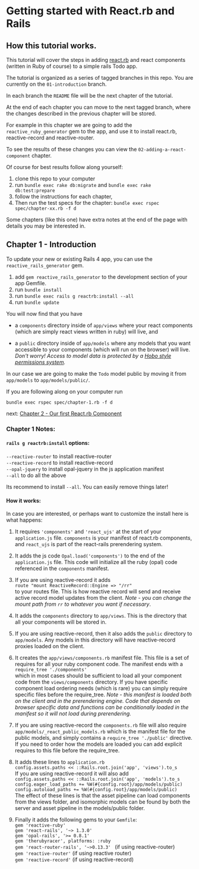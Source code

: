 # Getting started with React.rb and Rails

## How this tutorial works.

This tutorial will cover the steps in adding [react.rb](http://reactrb.org) and react components (written in Ruby of course) to a simple rails Todo app.

The tutorial is organized as a series of tagged branches in this repo.  You are currently on the `01-introduction` branch.

In each branch the `README` file will be the next chapter of the tutorial.

At the end of each chapter you can move to the next tagged branch, where the changes described in the previous chapter will be stored.

For example in this chapter we are going to add the `reactive_ruby_generator` gem to the app, and use it to install react.rb, reactive-record and reactive-router.

To see the results of these changes you can view the `02-adding-a-react-component` chapter.

Of course for best results follow along yourself:

1. clone this repo to your computer
2. run `bundle exec rake db:migrate` and `bundle exec rake db:test:prepare`
3. follow the instructions for each chapter,
4. Then run the test specs for the chapter: `bundle exec rspec spec/chapter-xx.rb -f d`

Some chapters (like this one) have extra notes at the end of the page with details you may be interested in.

## Chapter 1 - Introduction

To update your new or existing Rails 4 app, you can use the `reactive_rails_generator` gem.

1. add `gem reactive_rails_generator` to the development section of your app Gemfile.
2. run `bundle install`
3. run `bundle exec rails g reactrb:install --all`
4. run `bundle update`

You will now find that you have

* a `components` directory inside of `app/views` where your react components (which are simply react views written in ruby) will live, and

* a `public` directory inside of `app/models` where any models that you want accessible to your components (which will run on the browser) will live.
*Don't worry!  Access to model data is protected by a [Hobo style permissions system](http://hobocentral.net/manual/permissions).*

In our case we are going to make the `Todo` model public by moving it from  `app/models` to `app/models/public/`.

If you are following along on your computer run

`bundle exec rspec spec/chapter-1.rb -f d`

next: [Chapter 2 - Our first React.rb Component](/blob/02-our-first-react.rb-component)

### Chapter 1 Notes:

#### `rails g reactrb:install` options:


`--reactive-router` to install reactive-router  
`--reactive-record` to install reactive-record  
`--opal-jquery` to install opal-jquery in the js application manifest  
`--all` to do all the above

Its recommend to install `--all`.  You can easily remove things later!

#### How it works:

In case you are interested, or perhaps want to customize the install here is what happens:

1. It requires `'components'` and `'react_ujs'` at the start of your `application.js` file.  `components` is your manifest of react.rb components, and `react_ujs` is part of the react-rails prerendering system.  

2. It adds the js code `Opal.load('components')` to the end of the `application.js` file.  This code will initialize all the ruby (opal) code referenced in the `components` manifest.

3. If you are using reactive-record it adds  
`route "mount ReactiveRecord::Engine => "/rr"`  
to your routes file.  This is how reactive record will send and receive active record model updates from the client.  *Note - you can change the mount path from `rr` to whatever you want if necessary*.

4. It adds the `components` directory to `app/views`.  This is the directory that all your components will be stored in.

5. If you are using reactive-record, then it also adds the `public` directory to `app/models`.  Any models in this directory will have reactive-record proxies loaded on the client.

6. It creates the `app/views/components.rb` manifest file.  This file is a set of requires for all your ruby component code.  The manifest ends with a `require_tree './components'`   
which in most cases should be sufficient to load all your component code from the `views/components` directory.  If you have specific component load ordering needs (which is rare) you can simply require specific files before the require_tree.  *Note - this manifest is loaded both on the client and in the prerendering engine.  Code that depends on browser specific data and functions can be conditionally loaded in the manifest so it will not load during prerendering.*

7. If you are using reactive-record the `components.rb` file will also require `app/models/_react_public_models.rb` which is the manifest file for the public models, and simply contains a `require_tree './public'` directive. If you need to order how the models are loaded you can add explicit requires to this file before the require_tree.

9. It adds these lines to `application.rb`  
`config.assets.paths << ::Rails.root.join('app', 'views').to_s`  
If you are using reactive-record it will also add  
`config.assets.paths << ::Rails.root.join('app', 'models').to_s` 
`config.eager_load_paths += %W(#{config.root}/app/models/public)`  
`config.autoload_paths += %W(#{config.root}/app/models/public)`  
The effect of these lines is that the asset pipeline can load components from the views folder, and
isomorphic models can be found by both the server and asset pipeline in the models/public folder.

8. Finally it adds the following gems to your `Gemfile`:  
  `gem 'reactive-ruby'`  
  `gem 'react-rails', '~> 1.3.0'`  
  `gem 'opal-rails', '>= 0.8.1' `   
  `gem 'therubyracer', platforms: :ruby`    
  `gem 'react-router-rails', '~>0.13.3' ` (if using reactive-router)  
  `gem 'reactive-router'` (if using reactive router)  
  `gem 'reactive-record'` (if using reactive-record)
